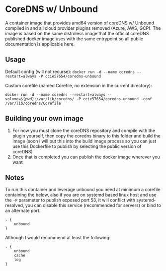 # CoreDNS w/ Unbound
A container image that provides amd64 version of coreDNS w/ Unbound compiled in and all cloud provider plugins removed (Azure, AWS, GCP). The image is based on the same distroless image that the official coreDNS published docker image uses with the same entrypoint so all public documentation is applicable here.

## Usage

Default config (will not recurse):
`docker run -d --name coredns --restart=always -P ccie57654/coredns-unbound`

Custom corefile (named Corefile, no extension in the current directory):

`docker run -d --name coredns --restart=always --volume=${pwd}:/var/lib/coredns/ -P ccie57654/coredns-unbound -conf /var/lib/coredns/Corefile`


## Building your own image

1. For now you must clone the coreDNS repository and compile with the plugin yourself, then copy the coredns binary to this folder and build the image (soon i will put this into the build image process so you can just use this Dockerfile to publish by selecting the public version of coreDNS)
2. Once that is completed you can publish the docker image wherever you want


## Notes
To run this container and leverage unbound you need at minimum a corefile containing the below, also if you are on systemd based linux host and use the `-P` parameter to publish exposed port 53, it will conflict with systemd-resolved, you can disable this service (recommended for servers) or bind to an alternate port.

```
. {
    unbound 
}
```

Although I would recommend at least the following:

```
. {
    unbound 
    cache
    log
}
```
